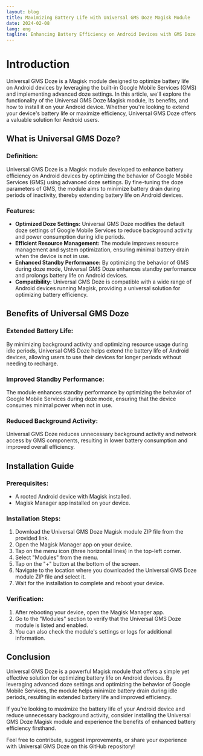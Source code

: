 ```yaml
---
layout: blog
title: Maximizing Battery Life with Universal GMS Doze Magisk Module
date: 2024-02-08
lang: eng
tagline: Enhancing Battery Efficiency on Android Devices with GMS Doze
---
```


# Introduction

Universal GMS Doze is a Magisk module designed to optimize battery life on Android devices by leveraging the built-in Google Mobile Services (GMS) and implementing advanced doze settings. In this article, we'll explore the functionality of the Universal GMS Doze Magisk module, its benefits, and how to install it on your Android device. Whether you're looking to extend your device's battery life or maximize efficiency, Universal GMS Doze offers a valuable solution for Android users.

## What is Universal GMS Doze?

### Definition:
Universal GMS Doze is a Magisk module developed to enhance battery efficiency on Android devices by optimizing the behavior of Google Mobile Services (GMS) using advanced doze settings. By fine-tuning the doze parameters of GMS, the module aims to minimize battery drain during periods of inactivity, thereby extending battery life on Android devices.

### Features:
- **Optimized Doze Settings:** Universal GMS Doze modifies the default doze settings of Google Mobile Services to reduce background activity and power consumption during idle periods.
- **Efficient Resource Management:** The module improves resource management and system optimization, ensuring minimal battery drain when the device is not in use.
- **Enhanced Standby Performance:** By optimizing the behavior of GMS during doze mode, Universal GMS Doze enhances standby performance and prolongs battery life on Android devices.
- **Compatibility:** Universal GMS Doze is compatible with a wide range of Android devices running Magisk, providing a universal solution for optimizing battery efficiency.

## Benefits of Universal GMS Doze

### Extended Battery Life:
By minimizing background activity and optimizing resource usage during idle periods, Universal GMS Doze helps extend the battery life of Android devices, allowing users to use their devices for longer periods without needing to recharge.

### Improved Standby Performance:
The module enhances standby performance by optimizing the behavior of Google Mobile Services during doze mode, ensuring that the device consumes minimal power when not in use.

### Reduced Background Activity:
Universal GMS Doze reduces unnecessary background activity and network access by GMS components, resulting in lower battery consumption and improved overall efficiency.

## Installation Guide

### Prerequisites:
- A rooted Android device with Magisk installed.
- Magisk Manager app installed on your device.

### Installation Steps:
1. Download the Universal GMS Doze Magisk module ZIP file from the provided link.
2. Open the Magisk Manager app on your device.
3. Tap on the menu icon (three horizontal lines) in the top-left corner.
4. Select "Modules" from the menu.
5. Tap on the "+" button at the bottom of the screen.
6. Navigate to the location where you downloaded the Universal GMS Doze module ZIP file and select it.
7. Wait for the installation to complete and reboot your device.

### Verification:
1. After rebooting your device, open the Magisk Manager app.
2. Go to the "Modules" section to verify that the Universal GMS Doze module is listed and enabled.
3. You can also check the module's settings or logs for additional information.

## Conclusion

Universal GMS Doze is a powerful Magisk module that offers a simple yet effective solution for optimizing battery life on Android devices. By leveraging advanced doze settings and optimizing the behavior of Google Mobile Services, the module helps minimize battery drain during idle periods, resulting in extended battery life and improved efficiency.

If you're looking to maximize the battery life of your Android device and reduce unnecessary background activity, consider installing the Universal GMS Doze Magisk module and experience the benefits of enhanced battery efficiency firsthand.

Feel free to contribute, suggest improvements, or share your experience with Universal GMS Doze on this GitHub repository!
